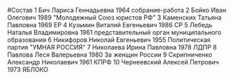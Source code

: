 #Состав
1 Бич Лариса Геннадьевна 1964 собрание-работа
2 Бойко Иван Олегович 1989 \"Молодежный Союз юристов РФ\"
3 Каменских Татьяна Павловна 1969 ЕР
4 Кузьмин Виталий Евгеньевич 1986 СР
5 Лебедь Наталья Владимировна 1961 представительный орган муниципального образования
6 Никифоров Николай Евгеньевич 1955 Политическая партия \"УМНАЯ РОССИЯ\"
7 Николаева Ирина Павловна 1978 ЛДПР
8 Павлова Леся Валерьевна 1980 За женщин России
9 Скрипниченко Александр Николаевич 1961 КПРФ
10 Чернеевский Алексей Петрович 1973 ЯБЛОКО
